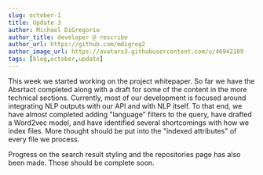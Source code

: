 ```yaml
---
slug: october-1
title: Update 3
author: Michael DiGregorio
author_title: developer @ rescribe
author_url: https://github.com/mdigreg2
author_image_url: https://avatars3.githubusercontent.com/u/46942109
tags: [blog,october,update]
---
```

This week we started working on the project whitepaper. So far we have the Absrtact completed along with a draft for some of the content in the more technical sections. 
Currently, most of our development is focused around integrating NLP outputs with our API and with NLP itself. To that end, we have almost completed adding "language" 
filters to the query, have drafted a Word2vec model, and have identified several shortcomings with how we index files. More thought should be put into the "indexed attributes"
of every file we process. 

Progress on the search result styling and the repositories page has also been made. Those should be complete soon. 
